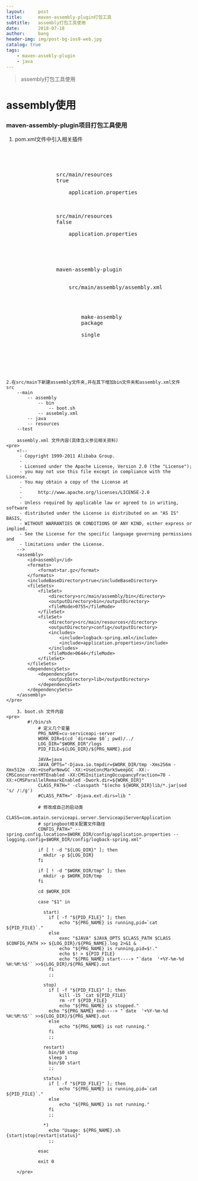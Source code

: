 ```yaml
---
layout:     post
title:     	maven-assembly-plugin打包工具
subtitle:   assembly打包工具使用
date:       2018-07-18
author:     bang
header-img: img/post-bg-ios9-web.jpg
catalog: true
tags:
    - maven-assebly-plugin 
    - java
---
```


>assembly打包工具使用

# assembly使用

### maven-assembly-plugin项目打包工具使用
   1. pom.xml文件中引入相关插件
<pre>
    <build>
		<resources>
			<!--
			| 有几个路径，就对应几个 resource 标签
			| 或：
			| 一个目录，对应一个 resource 标签
			-->
			<resource>
				<directory>src/main/resources</directory>
				<filtering>true</filtering>
				<includes>
					<include>application.properties</include>
				</includes>
			</resource>
			<resource>
				<directory>src/main/resources</directory>
				<filtering>false</filtering>
				<excludes>
					<exclude>application.properties</exclude>
				</excludes>
			</resource>
		</resources>
		<plugins>
			<plugin>
				<artifactId>maven-assembly-plugin</artifactId>
				<configuration>
				<descriptors>
					<descriptor>src/main/assembly/assembly.xml</descriptor>
				</descriptors>
				</configuration>
				<executions>
					<execution>
						<id>make-assembly</id>
						<phase>package</phase>
						<goals>
						<goal>single</goal>
						</goals>
					</execution>
				</executions>
			</plugin>
		</plugins>
	</build>
</pre>
	2.在src/main下新建assembly文件夹,并在其下增加bin文件夹和assembly.xml文件
	src
		--main
			-- assembly
				-- bin 
					-- boot.sh
				-- assebmly.xml
			-- java 
			-- resources 
		--test
			 
		assembly.xml 文件内容(具体含义参见相关资料)
	<pre>
		<!--
		 - Copyright 1999-2011 Alibaba Group.
		 -
		 - Licensed under the Apache License, Version 2.0 (the "License");
		 - you may not use this file except in compliance with the License.
		 - You may obtain a copy of the License at
		 -
		 -      http://www.apache.org/licenses/LICENSE-2.0
		 -
		 - Unless required by applicable law or agreed to in writing, software
		 - distributed under the License is distributed on an "AS IS" BASIS,
		 - WITHOUT WARRANTIES OR CONDITIONS OF ANY KIND, either express or implied.
		 - See the License for the specific language governing permissions and
		 - limitations under the License.
		-->
		<assembly>
			<id>assembly</id>
			<formats>
				<format>tar.gz</format>
			</formats>
			<includeBaseDirectory>true</includeBaseDirectory>
			<fileSets>
				<fileSet>
					<directory>src/main/assembly/bin</directory>
					<outputDirectory>bin</outputDirectory>
					<fileMode>0755</fileMode>
				</fileSet>
				<fileSet>
					<directory>src/main/resources</directory>
					<outputDirectory>config</outputDirectory>
					<includes>
						<include>logback-spring.xml</include>
						<include>application.properties</include>
					</includes>
					<fileMode>0644</fileMode>
				</fileSet>
			</fileSets>
			<dependencySets>
				<dependencySet>
					<outputDirectory>lib</outputDirectory>
				</dependencySet>
			</dependencySets>
		</assembly>
	</pre>
		
		3. boot.sh 文件内容
	<pre>
			#!/bin/sh
				# 定义几个变量 
				PRG_NAME=cu-serviceapi-server
				WORK_DIR=$(cd `dirname $0`; pwd)/../
				LOG_DIR="$WORK_DIR"/logs
				PID_FILE=${LOG_DIR}/${PRG_NAME}.pid
				
				JAVA=java
				JAVA_OPTS="-Djava.io.tmpdir=$WORK_DIR/tmp -Xms256m -Xmx512m -XX:+UseParNewGC -XX:+UseConcMarkSweepGC -XX:-CMSConcurrentMTEnabled -XX:CMSInitiatingOccupancyFraction=70 -XX:+CMSParallelRemarkEnabled -Dwork.dir=${WORK_DIR}"
				CLASS_PATH=" -classpath "$(echo ${WORK_DIR}lib/*.jar|sed 's/ /:/g')
				#CLASS_PATH=" -Djava.ext.dirs=lib "
				
				# 修改成自己的启动类
				CLASS=com.aotain.serviceapi.server.ServiceapiServerApplication
				# springboot相关配置文件路径
				CONFIG_PATH=" --spring.config.location=$WORK_DIR/config/application.properties --logging.config=$WORK_DIR/config/logback-spring.xml"
				
				if [ ! -d "${LOG_DIR}" ]; then
				  mkdir -p ${LOG_DIR}
				fi
				
				if [ ! -d "$WORK_DIR/tmp" ]; then
				  mkdir -p $WORK_DIR/tmp
				fi
				
				cd $WORK_DIR
				
				case "$1" in
				
				  start)
				  	if [ -f "${PID_FILE}" ]; then
				    	echo "${PRG_NAME} is running,pid=`cat ${PID_FILE}`."
				    else
				    	exec "$JAVA" $JAVA_OPTS $CLASS_PATH $CLASS $CONFIG_PATH >> ${LOG_DIR}/${PRG_NAME}.log 2>&1 &
						echo "${PRG_NAME} is running,pid=$!."
				    	echo $! > ${PID_FILE}
				        echo "${PRG_NAME} start----> "`date  '+%Y-%m-%d %H:%M:%S'` >>${LOG_DIR}/${PRG_NAME}.out
				    fi
				    ;;
				
				  stop)
				  	if [ -f "${PID_FILE}" ]; then
				    	kill -15 `cat ${PID_FILE}`
				    	rm -rf ${PID_FILE}
				    	echo "${PRG_NAME} is stopped."
					echo "${PRG_NAME} end----> "`date  '+%Y-%m-%d %H:%M:%S'` >>${LOG_DIR}/${PRG_NAME}.out
				    else
				    	echo "${PRG_NAME} is not running."
				    fi
				    ;;
				
				  restart)
				    bin/$0 stop
				    sleep 1
				    bin/$0 start
				    ;;
				
				  status)
				  	if [ -f "${PID_FILE}" ]; then
				    	echo "${PRG_NAME} is running,pid=`cat ${PID_FILE}`."
				    else
				    	echo "${PRG_NAME} is not running."
				    fi
				    ;;
				
				  *)
				    echo "Usage: ${PRG_NAME}.sh {start|stop|restart|status}"
				    ;;
				
				esac
				
				exit 0
						
		</pre>	 			
	
	
